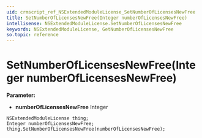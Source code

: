 ```yaml
---
uid: crmscript_ref_NSExtendedModuleLicense_SetNumberOfLicensesNewFree
title: SetNumberOfLicensesNewFree(Integer numberOfLicensesNewFree)
intellisense: NSExtendedModuleLicense.SetNumberOfLicensesNewFree
keywords: NSExtendedModuleLicense, GetNumberOfLicensesNewFree
so.topic: reference
---
```


# SetNumberOfLicensesNewFree(Integer numberOfLicensesNewFree)

**Parameter:** 
* **numberOfLicensesNewFree** Integer

```crmscript
NSExtendedModuleLicense thing;
Integer numberOfLicensesNewFree;
thing.SetNumberOfLicensesNewFree(numberOfLicensesNewFree);
```

